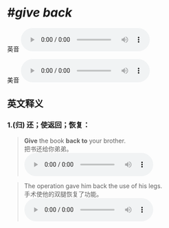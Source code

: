 # ***\#give back*** 
英音
<audio src="./media/give back1_AAC.aac" controls="controls"></audio>

美音
<audio src="./media/give back2_AAC.aac" controls="controls"></audio>



  

英文释义
---
### 1.**(归) 还；使返回；恢复：**  

 > **Give** the book **back to** your brother.  
 > 把书还给你弟弟。    
<audio src="./media/give-17.aac" controls="controls"></audio>

 > The operation gave him back the use of his legs.  
 > 手术使他的双腿恢复了功能。    
<audio src="./media/give-18.aac" controls="controls"></audio>


